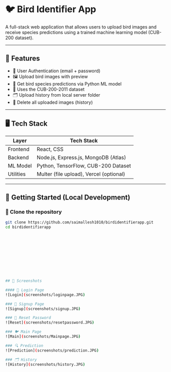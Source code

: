 # 🐦 Bird Identifier App

A full-stack web application that allows users to upload bird images and receive species predictions using a trained machine learning model (CUB-200 dataset).

---

## 🔧 Features

- 🔐 User Authentication (email + password)
- 🖼️ Upload bird images with preview
- 🤖 Get bird species predictions via Python ML model
- 🧠 Uses the CUB-200-2011 dataset
- 🗂️ Upload history from local server folder
- 🧹 Delete all uploaded images (history)

---

## 🖥️ Tech Stack

| Layer     | Tech Stack                          |
|-----------|--------------------------------------|
| Frontend  | React, CSS                          |
| Backend   | Node.js, Express.js, MongoDB (Atlas) |
| ML Model  | Python, TensorFlow, CUB-200 Dataset |
| Utilities | Multer (file upload), Vercel (optional) |

---

## 🚀 Getting Started (Local Development)

### 🔁 Clone the repository
```bash
git clone https://github.com/saimallesh1010/birdidentifierapp.git
cd birdidentifierapp











## 📸 Screenshots

#### 🔐 Login Page
![Login](screenshots/loginpage.JPG)

### 📝 Signup Page
![Signup](screenshots/signup.JPG)

### 🔑 Reset Password
![Reset](screenshots/resetpassword.JPG)

### 🐦 Main Page
![Main](screenshots/Mainpage.JPG)

### 🔍 Prediction
![Prediction](screenshots/prediction.JPG)

### 🗂️ History
![History](screenshots/history.JPG)
